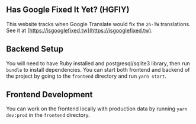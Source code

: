 Has Google Fixed It Yet? (HGFIY)
--------------------------------

This website tracks when Google Translate would fix the `zh-TW` translations. See it at
[https://isgooglefixed.tw](https://isgooglefixed.tw).

## Backend Setup

You will need to have Ruby installed and postgresql/sqlite3 library, then run `bundle` to install dependencies. You can
start both frontend and backend of the project by going to the `frontend` directory and run `yarn start`.

## Frontend Development

You can work on the frontend locally with production data by running `yarn dev:prod` in the `frontend` directory.
